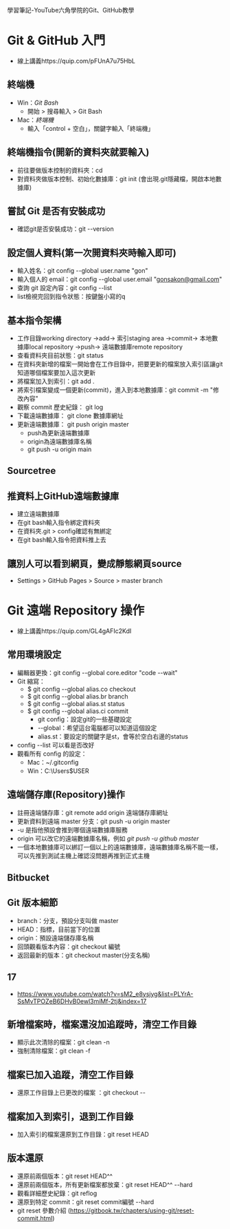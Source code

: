 學習筆記-YouTube六角學院的Git、GitHub教學
# Git & GitHub 入門
* 線上講義https://quip.com/pFUnA7u75HbL
## 終端機
* Win：*Git Bash*
    * 開始 > 搜尋輸入 > Git Bash
* Mac：*終端機*
    * 輸入「control + 空白」，關鍵字輸入「終端機」

## 終端機指令(開新的資料夾就要輸入)
* 前往要做版本控制的資料夾：cd
* 對資料夾做版本控制、初始化數據庫：git init (會出現.git隱藏檔，開啟本地數據庫)

## 嘗試 Git 是否有安裝成功
* 確認git是否安裝成功：git --version

## 設定個人資料(第一次開資料夾時輸入即可)
* 輸入姓名：git config --global user.name "gon"
* 輸入個人的 email：git config --global user.email "gonsakon@gmail.com"
* 查詢 git 設定內容：git config --list
* list檢視完回到指令狀態：按鍵盤小寫的q

## 基本指令架構
* 工作目錄working directory →add→ 索引staging area →commit→ 本地數據庫local repository →push→ 遠端數據庫remote repository
* 查看資料夾目前狀態：git status
* 在資料夾新增的檔案一開始會在工作目錄中，把要更新的檔案放入索引區讓git知道哪個檔案要加入這次更新
* 將檔案加入到索引：git add .
* 將索引檔案變成一個更新(commit)，進入到本地數據庫：git commit -m "修改內容"
* 觀察 commit 歷史紀錄： git log
* 下載遠端數據庫： git clone 數據庫網址
* 更新遠端數據庫： git push origin master
   * push為更新遠端數據庫
   * origin為遠端數據庫名稱
   * git push -u origin main

## Sourcetree

## 推資料上GitHub遠端數據庫 
* 建立遠端數據庫
* 在git bash輸入指令綁定資料夾
* 在資料夾.git > config確認有無綁定
* 在git bash輸入指令把資料推上去

## 讓別人可以看到網頁，變成靜態網頁source
* Settings > GitHub Pages > Source > master branch


# Git 遠端  Repository 操作
* 線上講義https://quip.com/GL4gAFIc2KdI

## 常用環境設定
* 編輯器更換：git config --global core.editor "code --wait"
* Git 縮寫：
    * $ git config --global alias.co checkout
    * $ git config --global alias.br branch
    * $ git config --global alias.st status
    * $ git config --global alias.ci commit
      * git config：設定git的一些基礎設定
      * --global：希望這台電腦都可以知道這個設定
      * alias.st：要設定的關鍵字是st，會等於空白右邊的status
* config --list 可以看是否改好
* 觀看所有 config 的設定：
    * Mac：~/.gitconfig
    * Win：C:\Users\$USER

## 遠端儲存庫(Repository)操作
* 註冊遠端儲存庫：git remote add origin 遠端儲存庫網址
* 更新資料到遠端 master 分支：git push -u origin master
* -u 是指他預設會推到哪個遠端數據庫服務
* origin 可以改它的遠端數據庫名稱，例如 *git push -u github master*
* 一個本地數據庫可以綁訂一個以上的遠端數據庫，遠端數據庫名稱不能一樣，可以先推到測試主機上確認沒問題再推到正式主機

## Bitbucket

## Git 版本細節
* branch：分支，預設分支叫做 master
* HEAD：指標，目前當下的位置
* origin：預設遠端儲存庫名稱
* 回頭觀看版本內容：git checkout 編號
* 返回最新的版本：git checkout master(分支名稱)

## 17
* https://www.youtube.com/watch?v=sM2_e8ysjyg&list=PLYrA-SsMvTPOZeB6DHvB0ewl3miMf-2tj&index=17
## 新增檔案時，檔案還沒加追蹤時，清空工作目錄
* 顯示此次清除的檔案：git clean -n
* 強制清除檔案：git clean -f 
## 檔案已加入追蹤，清空工作目錄
* 還原工作目錄上已更改的檔案 ：git checkout -- <file>
## 檔案加入到索引，退到工作目錄
* 加入索引的檔案還原到工作目錄：git reset HEAD
## 版本還原
* 還原前兩個版本：git reset HEAD^^
* 還原前兩個版本，所有更新檔案都放棄：git reset HEAD^^ --hard
* 觀看詳細歷史紀錄：git reflog
* 還原到特定 commit：git reset commit編號 --hard
* git reset 參數介紹 (https://gitbook.tw/chapters/using-git/reset-commit.html)





